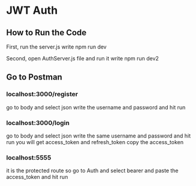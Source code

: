 # JWT Auth
## How to Run the Code
First, run the server.js 
write npm run dev

Second, open AuthServer.js file and run it
write npm run dev2

## Go to Postman

### localhost:3000/register
go to body and select json
write the username and password
and hit run

### localhost:3000/login
go to body and select json
write the same username and password
and hit run
you will get access_token and refresh_token
copy the access_token

### localhost:5555
it is the protected route so
go to Auth and select bearer
and paste the access_token 
and hit run
